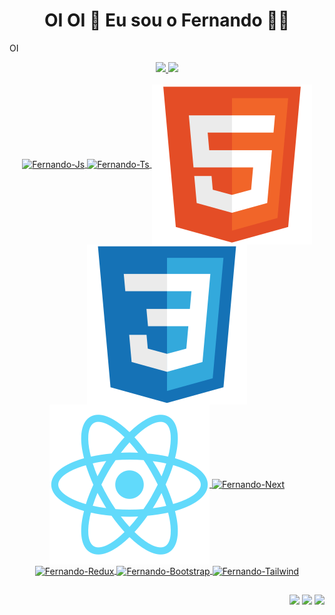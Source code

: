 <h1 align='center'>
  OI OI 👋 Eu sou o Fernando 👨‍💻
</h1>
<div>
  <p>
    OI
   </p>
</div>
 <div align=center>
  <a href="https://github.com/cifernando">
  <img height="160em" src="https://github-readme-stats.vercel.app/api?username=cifernando&show_icons=true&title_color=FFF&text_color=FFF&icon_color=FFF&bg_color=45,B3BDCC,8596AD,52637A"/>
  <img height="160em" src="https://github-readme-stats.vercel.app/api/top-langs/?username=cifernando&layout=compact&title_color=FFF&text_color=FFF&icon_color=FFF&bg_color=45,B3BDCC,8596AD,52637A"/>
</div>
<div align=center style="display: inline_block"><br>
  <img align="center" alt="Fernando-Js" src="https://img.shields.io/badge/JavaScript-323330?style=for-the-badge&logo=javascript&logoColor=F7DF1E">
  <img align="center" alt="Fernando-Ts" src="https://cdn.jsdelivr.net/gh/devicons/devicon/icons/typescript/typescript-original.svg">
  <img align="center" alt="Fernando-HTML" src="https://raw.githubusercontent.com/devicons/devicon/master/icons/html5/html5-original.svg">
  <img align="center" alt="Fernando-CSS" src="https://raw.githubusercontent.com/devicons/devicon/master/icons/css3/css3-original.svg">
  <img align="center" alt="Fernando-React" src="https://raw.githubusercontent.com/devicons/devicon/master/icons/react/react-original.svg">
  <img align="center" alt="Fernando-Next" src="https://cdn.jsdelivr.net/gh/devicons/devicon/icons/nextjs/nextjs-original-wordmark.svg">
  <img align="center" alt="Fernando-Redux" src="https://cdn.jsdelivr.net/gh/devicons/devicon/icons/redux/redux-original.svg">
  <img align="center" alt="Fernando-Bootstrap" src="https://cdn.jsdelivr.net/gh/devicons/devicon/icons/bootstrap/bootstrap-plain-wordmark.svg">
  <img align="center" alt="Fernando-Tailwind" src="https://cdn.jsdelivr.net/gh/devicons/devicon/icons/tailwindcss/tailwindcss-plain.svg">
</div>
  
  ##
 
<div align=right> 
  <a href="https://instagram.com/fernando_n_o" target="_blank"><img src="https://img.shields.io/badge/-Instagram-%23E4405F?style=for-the-badge&logo=instagram&logoColor=white" target="_blank"></a>
  <a href = "mailto:nando.no@outlook.com"><img src="https://img.shields.io/badge/-Outlook-%23333?style=for-the-badge&logo=gmail&logoColor=white" target="_blank"></a>
  <a href="https://www.linkedin.com/in/fernando-nascimento-oliveira/" target="_blank"><img src="https://img.shields.io/badge/-LinkedIn-%230077B5?style=for-the-badge&logo=linkedin&logoColor=white" target="_blank"></a>  
</div>
